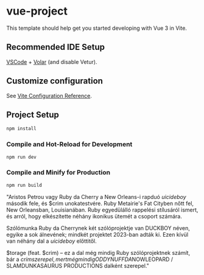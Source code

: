 # vue-project

This template should help get you started developing with Vue 3 in Vite.

## Recommended IDE Setup

[VSCode](https://code.visualstudio.com/) + [Volar](https://marketplace.visualstudio.com/items?itemName=Vue.volar) (and disable Vetur).

## Customize configuration

See [Vite Configuration Reference](https://vitejs.dev/config/).

## Project Setup

```sh
npm install
```

### Compile and Hot-Reload for Development

```sh
npm run dev
```

### Compile and Minify for Production

```sh
npm run build
```




"Aristos Petrou vagy Ruby da Cherry a New Orleans-i rapduó $uicideboy$ második fele, és $crim unokatestvére. Ruby Metairie's Fat Cityben nőtt fel, New Orleansban, Louisianában. Ruby egyedülálló rappelési stílusáról ismert, és arról, hogy elkészítette néhány ikonikus ütemét a csoport számára.

Szólómunka Ruby da Cherrynek két szólóprojektje van DUCKBOY néven, egyike a sok álnevének; mindkét projektet 2023-ban adták ki. Ezen kívül van néhány dal a $uicideboy$ előttitől.

$torage (feat. $crim) – ez a dal még mindig Ruby szólóprojektnek számít, bár a $crim szerepel, mert még mindig ODDYNUFFDA$NOWLEOPARD / SLAMDUNKASAURUS PRODUCTIONS dalként szerepel."